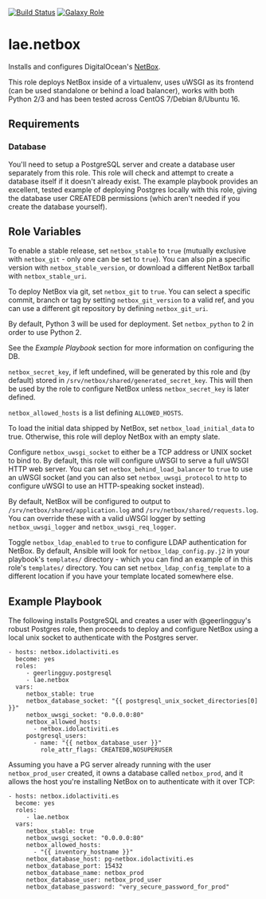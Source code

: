 [![Build Status](https://travis-ci.org/lae/ansible-role-netbox.svg?branch=master)](https://travis-ci.org/lae/ansible-role-netbox)
[![Galaxy Role](https://img.shields.io/badge/ansible--galaxy-netbox-blue.svg)](https://galaxy.ansible.com/lae/netbox/)

lae.netbox
=========

Installs and configures DigitalOcean's [NetBox](https://github.com/digitalocean/netbox).

This role deploys NetBox inside of a virtualenv, uses uWSGI as its frontend
(can be used standalone or behind a load balancer), works with both Python 2/3
and has been tested across CentOS 7/Debian 8/Ubuntu 16.

Requirements
------------

### Database

You'll need to setup a PostgreSQL server and create a database user separately
from this role. This role will check and attempt to create a database itself if
it doesn't already exist. The example playbook provides an excellent, tested
example of deploying Postgres locally with this role, giving the database user
CREATEDB permissions (which aren't needed if you create the database yourself).

Role Variables
--------------

To enable a stable release, set `netbox_stable` to `true` (mutually exclusive
with `netbox_git` - only one can be set to `true`). You can also pin a specific
version with `netbox_stable_version`, or download a different NetBox tarball
with `netbox_stable_uri`.

To deploy NetBox via git, set `netbox_git` to `true`. You can select a specific
commit, branch or tag by setting `netbox_git_version` to a valid ref, and you
can use a different git repository by defining `netbox_git_uri`.

By default, Python 3 will be used for deployment. Set `netbox_python` to 2 in
order to use Python 2.

See the *Example Playbook* section for more information on configuring the DB.

`netbox_secret_key`, if left undefined, will be generated by this role and (by
default) stored in `/srv/netbox/shared/generated_secret_key`. This will then be
used by the role to configure NetBox unless `netbox_secret_key` is later defined.

`netbox_allowed_hosts` is a list defining `ALLOWED_HOSTS`.

To load the initial data shipped by NetBox, set `netbox_load_initial_data` to
true. Otherwise, this role will deploy NetBox with an empty slate.

Configure `netbox_uwsgi_socket` to either be a TCP address or UNIX socket to
bind to. By default, this role will configure uWSGI to serve a full uWSGI HTTP
web server. You can set `netbox_behind_load_balancer` to `true` to use an uWSGI
socket (and you can also set `netbox_uwsgi_protocol` to `http` to configure
uWSGI to use an HTTP-speaking socket instead).

By default, NetBox will be configured to output to `/srv/netbox/shared/application.log`
and `/srv/netbox/shared/requests.log`. You can override these with a valid
uWSGI logger by setting `netbox_uwsgi_logger` and `netbox_uwsgi_req_logger`.

Toggle `netbox_ldap_enabled` to `true` to configure LDAP authentication for
NetBox. By default, Ansible will look for `netbox_ldap_config.py.j2` in your
playbook's `templates/` directory - which you can find an example of in this
role's `templates/` directory. You can set `netbox_ldap_config_template` to a
different location if you have your template located somewhere else.

Example Playbook
----------------

The following installs PostgreSQL and creates a user with @geerlingguy's robust
Postgres role, then proceeds to deploy and configure NetBox using a local unix
socket to authenticate with the Postgres server.

    - hosts: netbox.idolactiviti.es
      become: yes
      roles:
         - geerlingguy.postgresql
         - lae.netbox
      vars:
         netbox_stable: true
         netbox_database_socket: "{{ postgresql_unix_socket_directories[0] }}"
         netbox_uwsgi_socket: "0.0.0.0:80"
         netbox_allowed_hosts:
           - netbox.idolactiviti.es
         postgresql_users:
           - name: "{{ netbox_database_user }}"
             role_attr_flags: CREATEDB,NOSUPERUSER

Assuming you have a PG server already running with the user `netbox_prod_user`
created, it owns a database called `netbox_prod`, and it allows the host you're
installing NetBox on to authenticate with it over TCP:

    - hosts: netbox.idolactiviti.es
      become: yes
      roles:
         - lae.netbox
      vars:
         netbox_stable: true
         netbox_uwsgi_socket: "0.0.0.0:80"
         netbox_allowed_hosts:
           - "{{ inventory_hostname }}"
         netbox_database_host: pg-netbox.idolactiviti.es
         netbox_database_port: 15432
         netbox_database_name: netbox_prod
         netbox_database_user: netbox_prod_user
         netbox_database_password: "very_secure_password_for_prod"

